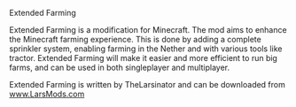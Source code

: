 Extended Farming

Extended Farming is a modification for Minecraft. The mod aims to enhance the Minecraft farming experience.
This is done by adding a complete sprinkler system, enabling farming in the Nether and with various tools like tractor. 
Extended Farming will make it easier and more efficient to run big farms, and can be used in both singleplayer and multiplayer. 

Extended Farming is written by TheLarsinator and can be downloaded from www.LarsMods.com
